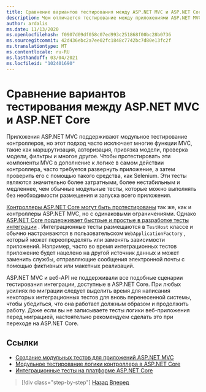 ```yaml
---
title: Сравнение вариантов тестирования между ASP.NET MVC и ASP.NET Core
description: Чем отличается тестирование между приложениями ASP.NET MVC и ASP.NET Core приложениями?
author: ardalis
ms.date: 11/13/2020
ms.openlocfilehash: f0907d09df058c07ed993c251868f00bc28b0736
ms.sourcegitcommit: 42d436ebc2a7ee02fc1848c7742bc7d80e13fc2f
ms.translationtype: MT
ms.contentlocale: ru-RU
ms.lasthandoff: 03/04/2021
ms.locfileid: "102401690"
---
```

# <a name="compare-testing-options-between-aspnet-mvc-and-aspnet-core"></a>Сравнение вариантов тестирования между ASP.NET MVC и ASP.NET Core

Приложения ASP.NET MVC поддерживают модульное тестирование контроллеров, но этот подход часто исключает многие функции MVC, такие как маршрутизация, авторизация, привязка модели, проверка модели, фильтры и многое другое. Чтобы протестировать эти компоненты MVC в дополнение к логике в самом действии контроллера, часто требуется развернуть приложение, а затем проверить его с помощью такого средства, как Selenium. Эти тесты являются значительно более затратными, более нестабильным и медленнее, чем обычные модульные тесты, которые можно выполнять без необходимости размещения и запуска всего приложения.

[Контроллеры ASP.NET Core могут быть протестированы](/aspnet/core/mvc/controllers/testing) так же, как и контроллеры ASP.NET MVC, но с одинаковыми ограничениями. Однако [ASP.NET Core поддерживает быстрые и простые в разработке тесты интеграции](/aspnet/core/test/integration-tests) . Интеграционные тесты размещаются в `TestHost` классе и обычно настраиваются в пользовательском `WebApplicationFactory` , который может переопределять или заменять зависимости приложений. Например, часто во время интеграционных тестов приложение будет нацелено на другой источник данных и может заменить службы, отправляющие сообщения электронной почты с помощью фиктивных или макетных реализаций.

ASP.NET MVC и веб-API не поддерживали все подобные сценарии тестирования интеграции, доступные в ASP.NET Core. При любых усилиях по миграции следует выделить время для написания некоторых интеграционных тестов для вновь перенесенной системы, чтобы убедиться, что она работает должным образом и продолжить работу. Даже если вы не записываете тесты логики веб-приложения перед миграцией, настоятельно рекомендуем сделать это при переходе на ASP.NET Core.

## <a name="references"></a>Ссылки

- [Создание модульных тестов для приложений ASP.NET MVC](/aspnet/mvc/overview/older-versions-1/unit-testing/creating-unit-tests-for-asp-net-mvc-applications-cs)
- [Модульное тестирование логики контроллера в ASP.NET Core](/aspnet/core/mvc/controllers/testing)
- [Интеграционные тесты на платформе ASP.NET Core](/aspnet/core/test/integration-tests)

>[!div class="step-by-step"]
>[Назад](signalr-differences.md)
>[Вперед](migrate-large-solutions.md)
